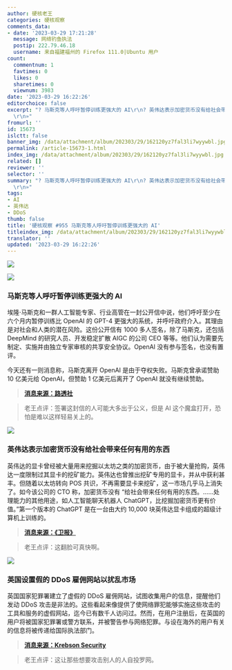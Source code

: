 ```yaml
---
author: 硬核老王
categories: 硬核观察
comments_data:
- date: '2023-03-29 17:21:28'
  message: 网络钓鱼执法
  postip: 222.79.46.18
  username: 来自福建福州的 Firefox 111.0|Ubuntu 用户
count:
  commentnum: 1
  favtimes: 0
  likes: 0
  sharetimes: 0
  viewnum: 3983
date: '2023-03-29 16:22:26'
editorchoice: false
excerpt: "? 马斯克等人呼吁暂停训练更强大的 AI\r\n? 英伟达表示加密货币没有给社会带来任何有用的东西\r\n? 英国设置假的 DDoS 雇佣网站以扰乱市场\r\n»
  \r\n»"
fromurl: ''
id: 15673
islctt: false
banner_img: /data/attachment/album/202303/29/162120yz7fal3li7wyywbl.jpg
permalink: /article-15673-1.html
index_img: /data/attachment/album/202303/29/162120yz7fal3li7wyywbl.jpg
related: []
reviewer: ''
selector: ''
summary: "? 马斯克等人呼吁暂停训练更强大的 AI\r\n? 英伟达表示加密货币没有给社会带来任何有用的东西\r\n? 英国设置假的 DDoS 雇佣网站以扰乱市场\r\n»
  \r\n»"
tags:
- AI
- 英伟达
- DDoS
thumb: false
title: '硬核观察 #955 马斯克等人呼吁暂停训练更强大的 AI'
titleindex_img: /data/attachment/album/202303/29/162120yz7fal3li7wyywbl.jpg
translator: ''
updated: '2023-03-29 16:22:26'
---
```


![](/data/attachment/album/202303/29/162120yz7fal3li7wyywbl.jpg)


![](/data/attachment/album/202303/29/162134blkhd9e9kdxkld3t.jpg)


### 马斯克等人呼吁暂停训练更强大的 AI


埃隆·马斯克和一群人工智能专家、行业高管在一封公开信中说，他们呼吁至少在六个月内暂停训练比 OpenAI 的 GPT-4 更强大的系统，并呼吁政府介入。其理由是对社会和人类的潜在风险。这份公开信有 1000 多人签名，除了马斯克，还包括 DeepMind 的研究人员、开发稳定扩散 AIGC 的公司 CEO 等等。他们认为需要先制定、实施并由独立专家审核的共享安全协议。OpenAI 没有参与签名，也没有置评。


今天还有一则消息称，马斯克离开 OpenAI 是由于夺权失败。马斯克曾承诺赞助 10 亿美元给 OpenAI，但赞助 1 亿美元后离开了 OpenAI 就没有继续赞助。



> 
> **[消息来源：路透社](https://www.reuters.com/technology/musk-experts-urge-pause-training-ai-systems-that-can-outperform-gpt-4-2023-03-29/)**
> 
> 
> 



> 
> 老王点评：签署这封信的人可能大多出于公义，但是 AI 这个魔盒打开，恐怕是难以这样轻易关上的。
> 
> 
> 


![](/data/attachment/album/202303/29/162149oz4smq9f0mqv26fm.jpg)


### 英伟达表示加密货币没有给社会带来任何有用的东西


英伟达的显卡曾经被大量用来挖掘以太坊之类的加密货币，由于被大量抢购，英伟达一度限制过其显卡的挖矿能力。英伟达也曾推出挖矿专用的显卡，并从中获利甚丰。但随着以太坊转向 POS 共识，不再需要显卡来挖矿，这一市场几乎马上消失了。如今该公司的 CTO 称，加密货币没有 “给社会带来任何有用的东西。……处理能力的其他用途，如人工智能聊天机器人 ChatGPT，比挖掘加密货币更有价值。”第一个版本的 ChatGPT 是在一台由大约 10,000 块英伟达显卡组成的超级计算机上训练的。



> 
> **[消息来源：《卫报》](https://www.theguardian.com/technology/2023/mar/26/cryptocurrencies-add-nothing-useful-to-society-nvidia-chatbots-processing-crypto-mining)**
> 
> 
> 



> 
> 老王点评：这翻脸可真快啊。
> 
> 
> 


![](/data/attachment/album/202303/29/162205vdvsk6vao1zvsvz1.jpg)


### 英国设置假的 DDoS 雇佣网站以扰乱市场


英国国家犯罪署建立了虚假的 DDoS 雇佣网站，试图收集用户的信息，提醒他们发动 DDoS 攻击是非法的。这些看起来像提供了使网络罪犯能够实施这些攻击的工具和服务的虚假网站，迄今已有数千人访问过。然而，在用户注册后，在英国的用户将被国家犯罪署或警方联系，并被警告参与网络犯罪。与设在海外的用户有关的信息将被传递给国际执法部门。



> 
> **[消息来源：Krebson Security](https://krebsonsecurity.com/2023/03/uk-sets-up-fake-booter-sites-to-muddy-ddos-market/)**
> 
> 
> 



> 
> 老王点评：这让那些想要攻击别人的人自投罗网。
> 
> 
>